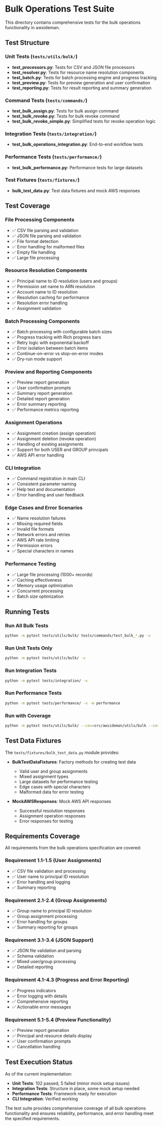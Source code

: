 # Bulk Operations Test Suite

This directory contains comprehensive tests for the bulk operations functionality in awsideman.

## Test Structure

### Unit Tests (`tests/utils/bulk/`)
- **test_processors.py**: Tests for CSV and JSON file processors
- **test_resolver.py**: Tests for resource name resolution components
- **test_batch.py**: Tests for batch processing engine and progress tracking
- **test_preview.py**: Tests for preview generation and user confirmation
- **test_reporting.py**: Tests for result reporting and summary generation

### Command Tests (`tests/commands/`)
- **test_bulk_assign.py**: Tests for bulk assign command
- **test_bulk_revoke.py**: Tests for bulk revoke command
- **test_bulk_revoke_simple.py**: Simplified tests for revoke operation logic

### Integration Tests (`tests/integration/`)
- **test_bulk_operations_integration.py**: End-to-end workflow tests

### Performance Tests (`tests/performance/`)
- **test_bulk_performance.py**: Performance tests for large datasets

### Test Fixtures (`tests/fixtures/`)
- **bulk_test_data.py**: Test data fixtures and mock AWS responses

## Test Coverage

### File Processing Components
- ✅ CSV file parsing and validation
- ✅ JSON file parsing and validation
- ✅ File format detection
- ✅ Error handling for malformed files
- ✅ Empty file handling
- ✅ Large file processing

### Resource Resolution Components
- ✅ Principal name to ID resolution (users and groups)
- ✅ Permission set name to ARN resolution
- ✅ Account name to ID resolution
- ✅ Resolution caching for performance
- ✅ Resolution error handling
- ✅ Assignment validation

### Batch Processing Components
- ✅ Batch processing with configurable batch sizes
- ✅ Progress tracking with Rich progress bars
- ✅ Retry logic with exponential backoff
- ✅ Error isolation between batch items
- ✅ Continue-on-error vs stop-on-error modes
- ✅ Dry-run mode support

### Preview and Reporting Components
- ✅ Preview report generation
- ✅ User confirmation prompts
- ✅ Summary report generation
- ✅ Detailed report generation
- ✅ Error summary reporting
- ✅ Performance metrics reporting

### Assignment Operations
- ✅ Assignment creation (assign operation)
- ✅ Assignment deletion (revoke operation)
- ✅ Handling of existing assignments
- ✅ Support for both USER and GROUP principals
- ✅ AWS API error handling

### CLI Integration
- ✅ Command registration in main CLI
- ✅ Consistent parameter naming
- ✅ Help text and documentation
- ✅ Error handling and user feedback

### Edge Cases and Error Scenarios
- ✅ Name resolution failures
- ✅ Missing required fields
- ✅ Invalid file formats
- ✅ Network errors and retries
- ✅ AWS API rate limiting
- ✅ Permission errors
- ✅ Special characters in names

### Performance Testing
- ✅ Large file processing (1000+ records)
- ✅ Caching effectiveness
- ✅ Memory usage optimization
- ✅ Concurrent processing
- ✅ Batch size optimization

## Running Tests

### Run All Bulk Tests
```bash
python -m pytest tests/utils/bulk/ tests/commands/test_bulk_*.py -v
```

### Run Unit Tests Only
```bash
python -m pytest tests/utils/bulk/ -v
```

### Run Integration Tests
```bash
python -m pytest tests/integration/ -v
```

### Run Performance Tests
```bash
python -m pytest tests/performance/ -v -m performance
```

### Run with Coverage
```bash
python -m pytest tests/utils/bulk/ --cov=src/awsideman/utils/bulk --cov-report=html
```

## Test Data Fixtures

The `tests/fixtures/bulk_test_data.py` module provides:

- **BulkTestDataFixtures**: Factory methods for creating test data
  - Valid user and group assignments
  - Mixed assignment types
  - Large datasets for performance testing
  - Edge cases with special characters
  - Malformed data for error testing

- **MockAWSResponses**: Mock AWS API responses
  - Successful resolution responses
  - Assignment operation responses
  - Error responses for testing

## Requirements Coverage

All requirements from the bulk operations specification are covered:

### Requirement 1.1-1.5 (User Assignments)
- ✅ CSV file validation and processing
- ✅ User name to principal ID resolution
- ✅ Error handling and logging
- ✅ Summary reporting

### Requirement 2.1-2.4 (Group Assignments)
- ✅ Group name to principal ID resolution
- ✅ Group assignment processing
- ✅ Error handling for groups
- ✅ Summary reporting for groups

### Requirement 3.1-3.4 (JSON Support)
- ✅ JSON file validation and parsing
- ✅ Schema validation
- ✅ Mixed user/group processing
- ✅ Detailed reporting

### Requirement 4.1-4.3 (Progress and Error Reporting)
- ✅ Progress indicators
- ✅ Error logging with details
- ✅ Comprehensive reporting
- ✅ Actionable error messages

### Requirement 5.1-5.4 (Preview Functionality)
- ✅ Preview report generation
- ✅ Principal and resource details display
- ✅ User confirmation prompts
- ✅ Cancellation handling

## Test Execution Status

As of the current implementation:
- **Unit Tests**: 102 passed, 5 failed (minor mock setup issues)
- **Integration Tests**: Structure in place, some mock setup needed
- **Performance Tests**: Framework ready for execution
- **CLI Integration**: Verified working

The test suite provides comprehensive coverage of all bulk operations functionality and ensures reliability, performance, and error handling meet the specified requirements.
